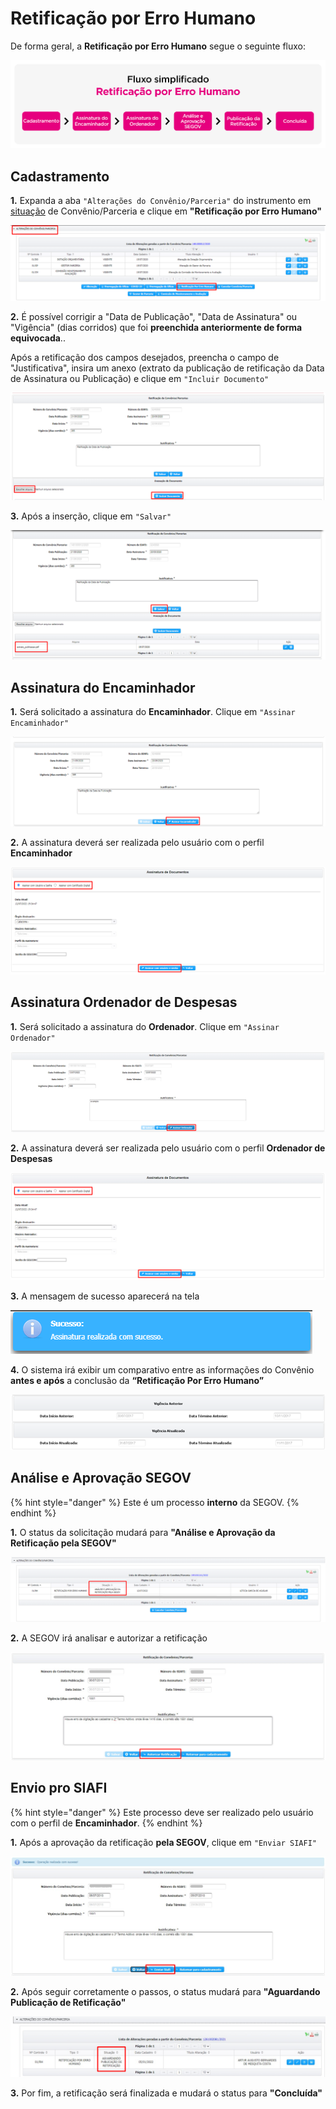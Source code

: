 # Retificação por Erro Humano

De forma geral, a **Retificação por Erro Humano** segue o seguinte fluxo:

![](<../../../.gitbook/assets/Fluxo - Retificação por erro humano-07 (2).png>)

## Cadastramento

**1.** Expanda a aba `"Alterações do Convênio/Parceria"` do instrumento em [situação](broken-reference) de Convênio/Parceria e clique em **"Retificação por Erro Humano"**

![](<../../../.gitbook/assets/image (362).png>)

**2.** É possível corrigir a "Data de Publicação", "Data de Assinatura" ou "Vigência" (dias corridos) que foi **preenchida anteriormente de forma equivocada**..&#x20;

Após a retificação dos campos desejados, preencha o campo de "Justificativa", insira um anexo (extrato da publicação de retificação da Data de Assinatura ou Publicação) e clique em `"Incluir Documento"`

![](<../../../.gitbook/assets/image (307) (1).png>)

**3.** Após a inserção, clique em `"Salvar"`

![](<../../../.gitbook/assets/image (320) (1).png>)

## Assinatura do Encaminhador

**1.** Será solicitado a assinatura do **Encaminhador**. Clique em `"Assinar Encaminhador"`

![](<../../../.gitbook/assets/image (322) (1).png>)

**2.** A assinatura deverá ser realizada pelo usuário com o perfil **Encaminhador**&#x20;

![](<../../../.gitbook/assets/image (335).png>)

## Assinatura Ordenador de Despesas

**1.** Será solicitado a assinatura do **Ordenador**. Clique em `"Assinar Ordenador"`

![](<../../../.gitbook/assets/image (337).png>)

**2.** A assinatura deverá ser realizada pelo usuário com o perfil **Ordenador de Despesas**

![](<../../../.gitbook/assets/image (302).png>)

**3.** A mensagem de sucesso aparecerá na tela

![](<../../../.gitbook/assets/image (360).png>)

**4.** O sistema irá exibir um comparativo entre as informações do Convênio **antes e após** a conclusão da **“Retificação Por Erro Humano”**

![](<../../../.gitbook/assets/image (1) (1).png>)

## **Análise e Aprovação SEGOV**

{% hint style="danger" %}
Este é um processo **interno** da SEGOV.
{% endhint %}

**1.** O status da solicitação mudará para **"Análise e Aprovação da Retificação pela SEGOV"**

![](<../../../.gitbook/assets/image (299).png>)

**2.** A SEGOV irá analisar e autorizar a retificação

![](<../../../.gitbook/assets/image (285).png>)

## Envio pro SIAFI&#x20;

{% hint style="danger" %}
Este processo deve ser realizado pelo usuário com o perfil de **Encaminhador**.
{% endhint %}

**1.** Após a aprovação da retificação **pela SEGOV**, clique em `"Enviar SIAFI"`

![](<../../../.gitbook/assets/image (334).png>)

**2.** Após seguir corretamente o passos, o status mudará para **"Aguardando Publicação de Retificação"**

![](<../../../.gitbook/assets/image (345).png>)

**3.** Por fim, a retificação será finalizada e mudará o status para **"Concluída"**
